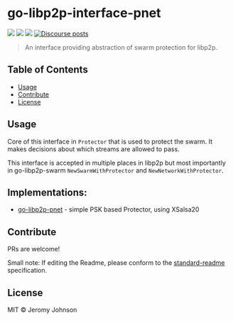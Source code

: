 go-libp2p-interface-pnet
==================

[![](https://img.shields.io/badge/made%20by-Protocol%20Labs-blue.svg?style=flat-square)](https://protocol.ai)
[![](https://img.shields.io/badge/project-libp2p-yellow.svg?style=flat-square)](https://libp2p.io/)
[![](https://img.shields.io/badge/freenode-%23libp2p-yellow.svg?style=flat-square)](http://webchat.freenode.net/?channels=%23ipfs)
[![Discourse posts](https://img.shields.io/discourse/https/discuss.libp2p.io/posts.svg)](https://discuss.libp2p.io)

> An interface providing abstraction of swarm protection for libp2p.


## Table of Contents

- [Usage](#usage)
- [Contribute](#contribute)
- [License](#license)

## Usage

Core of this interface in `Protector` that is used to protect the swarm.
It makes decisions about which streams are allowed to pass.

This interface is accepted in multiple places in libp2p but most importantly in
go-libp2p-swarm `NewSwarmWithProtector` and `NewNetworkWithProtector`.

## Implementations:

 - [go-libp2p-pnet](//github.com/libp2p/go-libp2p-pnet) - simple PSK based Protector, using XSalsa20

## Contribute

PRs are welcome!

Small note: If editing the Readme, please conform to the [standard-readme](https://github.com/RichardLitt/standard-readme) specification.

## License

MIT © Jeromy Johnson
